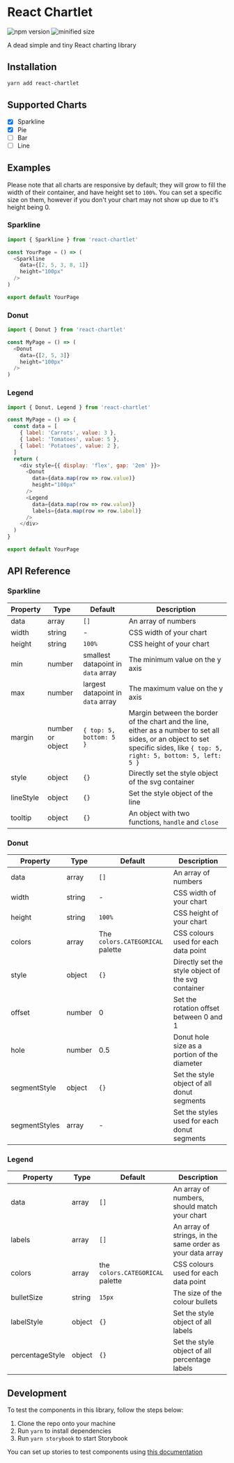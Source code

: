 # React Chartlet
![npm version](https://img.shields.io/npm/v/react-chartlet)
![minified size](https://img.shields.io/badge/minified%20size-730%20B-blue)

A dead simple and tiny React charting library

## Installation

```bash
yarn add react-chartlet
```

## Supported Charts

- [x] Sparkline
- [x] Pie
- [ ] Bar
- [ ] Line

## Examples

Please note that all charts are responsive by default; they will grow to fill the width of their container, and have height set to `100%`. You can set a specific size on them, however if you don't your chart may not show up due to it's height being 0.

### Sparkline

```js
import { Sparkline } from 'react-chartlet'

const YourPage = () => (
  <Sparkline
    data={[2, 5, 3, 8, 1]}
    height="100px"
  />
)

export default YourPage
```

### Donut

```js
import { Donut } from 'react-chartlet'

const MyPage = () => (
  <Donut
    data={[2, 5, 3]}
    height="100px"
  />
)
```

### Legend

```js
import { Donut, Legend } from 'react-chartlet'

const MyPage = () => {
  const data = [
    { label: 'Carrots', value: 3 },
    { label: 'Tomatoes', value: 5 },
    { label: 'Potatoes', value: 2 },
  ]
  return (
    <div style={{ display: 'flex', gap: '2em' }}>
      <Donut
        data={data.map(row => row.value)}
        height="100px"
      />
      <Legend
        data={data.map(row => row.value)}
        labels={data.map(row => row.label)}
      />
    </div>
  )
}

export default YourPage
```

## API Reference

### Sparkline

| Property | Type | Default | Description |
| - | - | - | - |
| data | array | `[]` | An array of numbers |
| width | string | - | CSS width of your chart |
| height | string | `100%` | CSS height of your chart |
| min | number | smallest datapoint in `data` array | The minimum value on the y axis |
| max | number | largest datapoint in `data` array | The maximum value on the y axis |
| margin | number or object | `{ top: 5, bottom: 5 }` | Margin between the border of the chart and the line, either as a number to set all sides, or an object to set specific sides, like `{ top: 5, right: 5, bottom: 5, left: 5 }` |
| style | object | `{}` | Directly set the style object of the svg container |
| lineStyle | object | `{}` | Set the style object of the line |
| tooltip | object | `{}` | An object with two functions, `handle` and `close` |

### Donut

| Property | Type | Default | Description |
| - | - | - | - |
| data | array | `[]` | An array of numbers |
| width | string | - | CSS width of your chart |
| height | string | `100%` | CSS height of your chart |
| colors | array | The `colors.CATEGORICAL` palette | CSS colours used for each data point |
| style | object | `{}` | Directly set the style object of the svg container |
| offset | number | 0 | Set the rotation offset between 0 and 1 |
| hole | number | 0.5 | Donut hole size as a portion of the diameter |
| segmentStyle | object | `{}` | Set the style object of all donut segments |
| segmentStyles | array | - | Set the styles used for each donut segments |

### Legend

| Property | Type | Default | Description |
| - | - | - | - |
| data | array | `[]` | An array of numbers, should match your chart |
| labels | array | `[]` | An array of strings, in the same order as your data array |
| colors | array | the `colors.CATEGORICAL` palette | CSS colours used for each data point |
| bulletSize | string | `15px` | The size of the colour bullets |
| labelStyle | object | `{}` | Set the style object of all labels |
| percentageStyle | object | `{}` | Set the style object of all percentage labels |

## Development

To test the components in this library, follow the steps below:

1. Clone the repo onto your machine
2. Run `yarn` to install dependencies
3. Run `yarn storybook` to start Storybook

You can set up stories to test components using [this documentation](https://storybook.js.org/docs/react/writing-stories/introduction)
